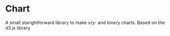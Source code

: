 # Chart
A small starightforward library to make x/y- and time/y charts. 
Based on the d3.js library
